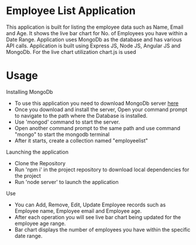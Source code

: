 # Employee List Application
This application is built for listing the employee data such as Name, Email and Age. It shows the live bar chart for No. of Employees you have within a Date Range. Application uses MongoDb as the database and has various API calls. Application is built using Express JS, Node JS, Angular JS and MongoDb. For the live chart utilization chart.js is used

# Usage
Installing MongoDb
- To use this application you need to download MongoDb server [here](https://www.mongodb.com/download-center/enterprise)
- Once you download and install the server, Open your command prompt to navigate to the path where the Database is installed. 
- Use 'mongod' command to start the server.
- Open another command prompt to the same path and use command "mongo" to start the mongodb terminal
- After it starts, create a collection named "employeelist"


Launching the application
- Clone the Repository
- Run 'npm i' in the project repository to download local dependencies for the project
- Run 'node server' to launch the application

Use
- You can Add, Remove, Edit, Update Employee records such as Employee name, Employee email and Employee age.
- After each operation you will see live bar chart being updated for the employee age range.
- Bar chart displays the number of employees you have within the specific date range.  
